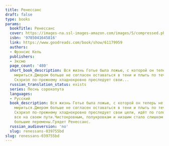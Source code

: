 ```yaml
---
title: Ренессанс
draft: false
type: books
params:
  bookTitle: Ренессанс
  cover: https://images-na.ssl-images-amazon.com/images/S/compressed.photo.goodreads.com/books/1653727911i/61179959.jpg
  isbn: '9785041645816'
  link: https://www.goodreads.com/book/show/61179959
  authors:
  - Фрэнсис Кель
  publishers:
  - Эксмо
  page_count: '480'
  short_book_description: Вся жизнь Готье была ложью, с которой он теперь не собирается
    мириться.Джером больше не согласен оставаться в тени и плыть по течению.И только
    Скэриэл по-прежнему хладнокровно преследует свои...
  russian_translation_status: exists
  series: Песнь сорокопута
  languages:
  - Русский
  book_description: Вся жизнь Готье была ложью, с которой он теперь не собирается
    мириться.Джером больше не согласен оставаться в тени и плыть по течению.И только
    Скэриэл по-прежнему хладнокровно преследует свои цели, идёт по головам, сметая
    все на своем пути.Чистокровным, полукровкам и низшим стало слишком тесно в Октавии.Грядут
    большие перемены.Грядет Ренессанс.
  russian_audioversion: 'no'
  slug: renessans-039755bd
slug: renessans-039755bd
---
```

